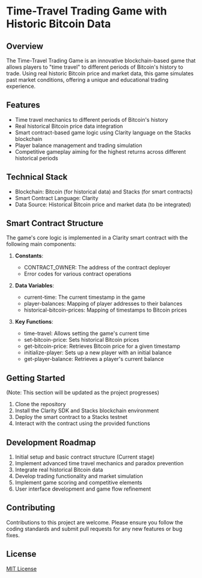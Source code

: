 # Time-Travel Trading Game with Historic Bitcoin Data

## Overview

The Time-Travel Trading Game is an innovative blockchain-based game that allows players to "time travel" to different periods of Bitcoin's history to trade. Using real historic Bitcoin price and market data, this game simulates past market conditions, offering a unique and educational trading experience.

## Features

- Time travel mechanics to different periods of Bitcoin's history
- Real historical Bitcoin price data integration
- Smart contract-based game logic using Clarity language on the Stacks blockchain
- Player balance management and trading simulation
- Competitive gameplay aiming for the highest returns across different historical periods

## Technical Stack

- Blockchain: Bitcoin (for historical data) and Stacks (for smart contracts)
- Smart Contract Language: Clarity
- Data Source: Historical Bitcoin price and market data (to be integrated)

## Smart Contract Structure

The game's core logic is implemented in a Clarity smart contract with the following main components:

1. **Constants**:
   - CONTRACT_OWNER: The address of the contract deployer
   - Error codes for various contract operations

2. **Data Variables**:
   - current-time: The current timestamp in the game
   - player-balances: Mapping of player addresses to their balances
   - historical-bitcoin-prices: Mapping of timestamps to Bitcoin prices

3. **Key Functions**:
   - time-travel: Allows setting the game's current time
   - set-bitcoin-price: Sets historical Bitcoin prices
   - get-bitcoin-price: Retrieves Bitcoin price for a given timestamp
   - initialize-player: Sets up a new player with an initial balance
   - get-player-balance: Retrieves a player's current balance

## Getting Started

(Note: This section will be updated as the project progresses)

1. Clone the repository
2. Install the Clarity SDK and Stacks blockchain environment
3. Deploy the smart contract to a Stacks testnet
4. Interact with the contract using the provided functions

## Development Roadmap

1. Initial setup and basic contract structure (Current stage)
2. Implement advanced time travel mechanics and paradox prevention
3. Integrate real historical Bitcoin data
4. Develop trading functionality and market simulation
5. Implement game scoring and competitive elements
6. User interface development and game flow refinement

## Contributing

Contributions to this project are welcome. Please ensure you follow the coding standards and submit pull requests for any new features or bug fixes.

## License

[MIT License](https://opensource.org/licenses/MIT)
